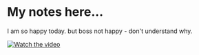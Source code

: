 # My notes here...


I am so happy today.
but boss not happy - don't understand why.

[![Watch the video](https://i.imgur.com/vKb2F1B.png)](https://youtu.be/vt5fpE0bzSY)
